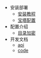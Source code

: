 <!-- * [安装部署]() -->
- 安装部署
  - [安装教程](install)
  - [宝塔配置](bt)
- 配置介绍
  - [目录加密](pass)
- 开发文档
  - [api](api)
  - [code](code)

